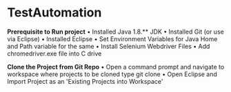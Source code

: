 # TestAutomation
**Prerequisite to Run project**
•	Installed Java 1.8.** JDK
•	Installed Git (or use via Eclipse)
•	Installed Eclipse 
•	Set Environment Variables for Java Home and Path variable for the same
•	Install Selenium Webdriver Files
• Add chromedriver.exe file into C drive

**Clone the Project from Git Repo**
•	Open a command prompt and navigate to workspace where projects to be cloned	type git clone
•	Open Eclipse and Import Project as an 'Existing Projects into Workspace'
